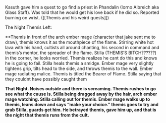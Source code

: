 
Kasuth gave him a quest to go find a priest in Phandalin (Iorno Albreich aka Glass Staff). Was told that he would get his love back if he did so. Reported burning on wrist. ([[Themis and his weird quests]])

The Night Themis Left:

**Themis in front of the arch ember mage (character that jake sent me to draw), themis knows it as the mouthpiece of the flame. Stirring white hot lava with his hand, cultists all around chanting, his second in command and themis’s mentor, the spreader of the flame. Stilla (THEMIS’S BITCH??????)  in the corner, he looks worried. Themis realizes he cant do this and knows he is going to fail. Stilla heals themis a smidge. Ember mage very slightly tightens grip, tilts head to the side, and throws themis to the wall. Ember mage radiating malice. Themis is titled the Bearer of Flame. Stilla saying that they couldnt have possibly caught them

**That Night. Noises outside and there is screaming. Themis rushes to go see what the cause is. Stilla being dragged away by the hair, arch ember mage watching. Stilla calling out for themis. Ember mage walks up to themis, leans down and says “make your choice.” themis goes to try and grab Stilla, guards get him. He betrayed themis, gave him up, and that is the night that themis runs from the cult.**
